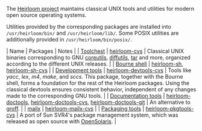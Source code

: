 The [Heirloom project](http://heirloom.sourceforge.net/) maintains classical UNIX tools and utilities for modern open source operating systems.

Utilities provided by the corresponding packages are installed into `/usr/heirloom/bin/` and `/usr/heirloom/lib/`. Some POSIX utilities are additionally provided in `/usr/heirloom/bin/posix/`.

| Name | Packages | Notes |
| [Toolchest](http://heirloom.sourceforge.net/tools.html) | [heirloom-cvs](https://aur.archlinux.org/packages/heirloom-cvs/) | Classical UNIX binaries corresponding to GNU [coreutils](https://www.archlinux.org/packages/?name=coreutils), [diffutils](https://www.archlinux.org/packages/?name=diffutils), [tar](https://www.archlinux.org/packages/?name=tar) and more, organized according to the different UNIX releases. |
| [Bourne shell](http://heirloom.sourceforge.net/sh.html) | [heirloom-sh](https://aur.archlinux.org/packages/heirloom-sh/), [heirloom-sh-cvs](https://aur.archlinux.org/packages/heirloom-sh-cvs/) |
| [Development tools](http://heirloom.sourceforge.net/devtools.html) | [heirloom-devtools-cvs](https://aur.archlinux.org/packages/heirloom-devtools-cvs/) | Tools like *yacc*, *lex*, *m4*, *make*, and *sccs*. This package, together with the Bourne shell, forms a foundation for the rest of the Heirloom packages. Using the classical devtools ensures consistent behavior, independent of any changes made to the corresponding GNU tools. |
| [Documentation tools](http://heirloom.sourceforge.net/doctools.html) | [heirloom-doctools](https://aur.archlinux.org/packages/heirloom-doctools/), [heirloom-doctools-cvs](https://aur.archlinux.org/packages/heirloom-doctools-cvs/), [heirloom-doctools-git](https://aur.archlinux.org/packages/heirloom-doctools-git/) | An alternative to [groff](https://www.archlinux.org/packages/?name=groff). |
| [mailx](http://heirloom.sourceforge.net/mailx.html) | [heirloom-mailx-cvs](https://aur.archlinux.org/packages/heirloom-mailx-cvs/) |
| [Packaging tools](http://heirloom.sourceforge.net/pkgtools.html) | [heirloom-pkgtools-cvs](https://aur.archlinux.org/packages/heirloom-pkgtools-cvs/) | A port of Sun SVR4's package management system, which was released as open source with [OpenSolaris](https://en.wikipedia.org/wiki/OpenSolaris "wikipedia:OpenSolaris"). |
